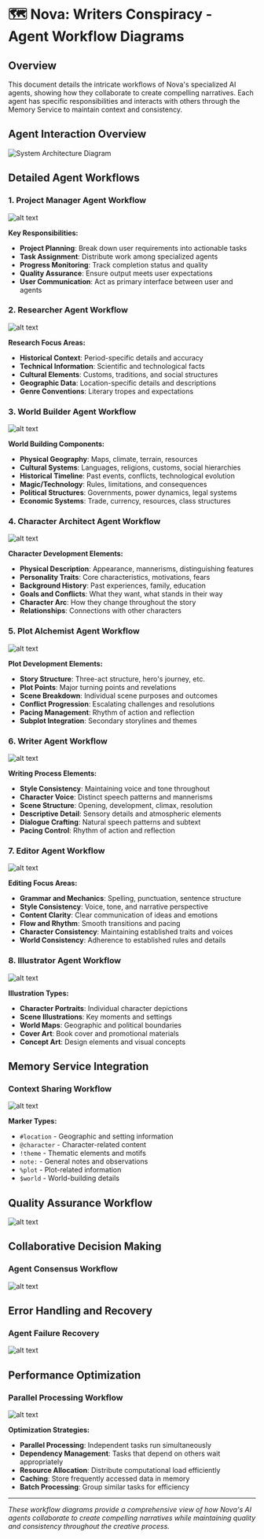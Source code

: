 # 🗺️ Nova: Writers Conspiracy - Agent Workflow Diagrams

## Overview

This document details the intricate workflows of Nova's specialized AI agents, showing how they collaborate to create compelling narratives. Each agent has specific responsibilities and interacts with others through the Memory Service to maintain context and consistency.

## Agent Interaction Overview
![System Architecture Diagram](agent-interaction-overview.svg)


## Detailed Agent Workflows

### 1. Project Manager Agent Workflow
![alt text](project-manager-agent-workflow.svg)


**Key Responsibilities:**
- **Project Planning**: Break down user requirements into actionable tasks
- **Task Assignment**: Distribute work among specialized agents
- **Progress Monitoring**: Track completion status and quality
- **Quality Assurance**: Ensure output meets user expectations
- **User Communication**: Act as primary interface between user and agents

### 2. Researcher Agent Workflow
![alt text](researcher-agent-workflow.svg)


**Research Focus Areas:**
- **Historical Context**: Period-specific details and accuracy
- **Technical Information**: Scientific and technological facts
- **Cultural Elements**: Customs, traditions, and social structures
- **Geographic Data**: Location-specific details and descriptions
- **Genre Conventions**: Literary tropes and expectations

### 3. World Builder Agent Workflow
![alt text](worldbuilder-agent-flow.svg)


**World Building Components:**
- **Physical Geography**: Maps, climate, terrain, resources
- **Cultural Systems**: Languages, religions, customs, social hierarchies
- **Historical Timeline**: Past events, conflicts, technological evolution
- **Magic/Technology**: Rules, limitations, and consequences
- **Political Structures**: Governments, power dynamics, legal systems
- **Economic Systems**: Trade, currency, resources, class structures

### 4. Character Architect Agent Workflow
![alt text](character-architect-agent-workflow.svg)


**Character Development Elements:**
- **Physical Description**: Appearance, mannerisms, distinguishing features
- **Personality Traits**: Core characteristics, motivations, fears
- **Background History**: Past experiences, family, education
- **Goals and Conflicts**: What they want, what stands in their way
- **Character Arc**: How they change throughout the story
- **Relationships**: Connections with other characters

### 5. Plot Alchemist Agent Workflow
![alt text](plot-alchemist-agent-workflow.svg)


**Plot Development Elements:**
- **Story Structure**: Three-act structure, hero's journey, etc.
- **Plot Points**: Major turning points and revelations
- **Scene Breakdown**: Individual scene purposes and outcomes
- **Conflict Progression**: Escalating challenges and resolutions
- **Pacing Management**: Rhythm of action and reflection
- **Subplot Integration**: Secondary storylines and themes

### 6. Writer Agent Workflow
![alt text](writer-agent-workflow.svg)


**Writing Process Elements:**
- **Style Consistency**: Maintaining voice and tone throughout
- **Character Voice**: Distinct speech patterns and mannerisms
- **Scene Structure**: Opening, development, climax, resolution
- **Descriptive Detail**: Sensory details and atmospheric elements
- **Dialogue Crafting**: Natural speech patterns and subtext
- **Pacing Control**: Rhythm of action and reflection

### 7. Editor Agent Workflow
![alt text](agent-editor-workflow.svg)


**Editing Focus Areas:**
- **Grammar and Mechanics**: Spelling, punctuation, sentence structure
- **Style Consistency**: Voice, tone, and narrative perspective
- **Content Clarity**: Clear communication of ideas and emotions
- **Flow and Rhythm**: Smooth transitions and pacing
- **Character Consistency**: Maintaining established traits and voices
- **World Consistency**: Adherence to established rules and details

### 8. Illustrator Agent Workflow
![alt text](illustrator-agent-workflow.svg)


**Illustration Types:**
- **Character Portraits**: Individual character depictions
- **Scene Illustrations**: Key moments and settings
- **World Maps**: Geographic and political boundaries
- **Cover Art**: Book cover and promotional materials
- **Concept Art**: Design elements and visual concepts

## Memory Service Integration

### Context Sharing Workflow
![alt text](context-sharing-workflow.svg)


**Marker Types:**
- `#location` - Geographic and setting information
- `@character` - Character-related content
- `!theme` - Thematic elements and motifs
- `note:` - General notes and observations
- `%plot` - Plot-related information
- `$world` - World-building details

## Quality Assurance Workflow
![alt text](quality-asssurance-workflow.svg)


## Collaborative Decision Making

### Agent Consensus Workflow
![alt text](agent-consensus-workflow.svg)


## Error Handling and Recovery

### Agent Failure Recovery
![alt text](agent-failure-recover.svg)


## Performance Optimization

### Parallel Processing Workflow
![alt text](parallel-processing-workflow.svg)


**Optimization Strategies:**
- **Parallel Processing**: Independent tasks run simultaneously
- **Dependency Management**: Tasks that depend on others wait appropriately
- **Resource Allocation**: Distribute computational load efficiently
- **Caching**: Store frequently accessed data in memory
- **Batch Processing**: Group similar tasks for efficiency

---

*These workflow diagrams provide a comprehensive view of how Nova's AI agents collaborate to create compelling narratives while maintaining quality and consistency throughout the creative process.* 